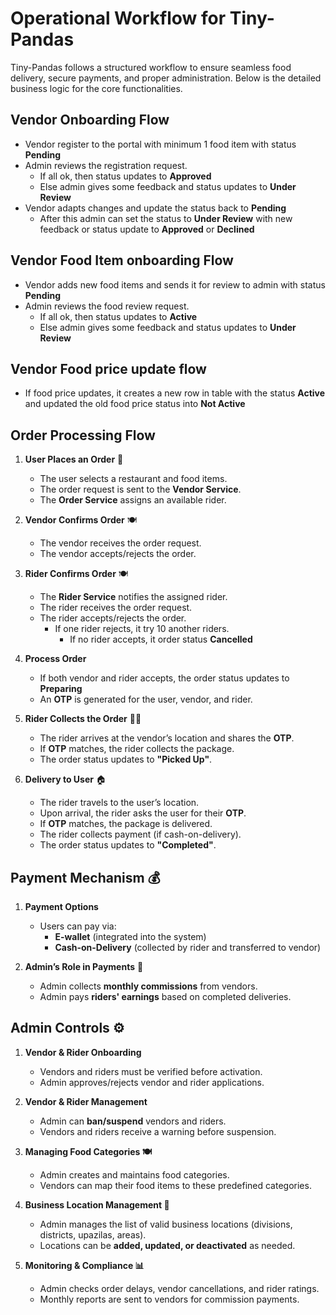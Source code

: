 # Operational Workflow for Tiny-Pandas

Tiny-Pandas follows a structured workflow to ensure seamless food delivery, secure payments, and proper administration. Below is the detailed business logic for the core functionalities.

## Vendor Onboarding Flow
   - Vendor register to the portal with minimum 1 food item with status **Pending**
   - Admin reviews the registration request.
      - If all ok, then status updates to **Approved**
      - Else admin gives some feedback and status updates to **Under Review**
   - Vendor adapts changes and update the status back to **Pending**
      - After this admin can set the status to **Under Review** with new feedback or status update to **Approved** or **Declined**

## Vendor Food Item onboarding Flow
   - Vendor adds new food items and sends it for review to admin with status **Pending**
   - Admin reviews the food review request.
      - If all ok, then status updates to **Active**
      - Else admin gives some feedback and status updates to **Under Review**

## Vendor Food price update flow
   - If food price updates, it creates a new row in table with the status **Active** and updated the old food price status into **Not Active** 

## Order Processing Flow
1. **User Places an Order** 🛒
   - The user selects a restaurant and food items.
   - The order request is sent to the **Vendor Service**.
   - The **Order Service** assigns an available rider.

2. **Vendor Confirms Order** 🍽️
   - The vendor receives the order request.
   - The vendor accepts/rejects the order.

3. **Rider Confirms Order** 🍽️
   - The **Rider Service** notifies the assigned rider.
   - The rider receives the order request.
   - The rider accepts/rejects the order.
      - If one rider rejects, it try 10 another riders.
         - If no rider accepts, it order status **Cancelled**

4. **Process Order**
   - If both vendor and rider accepts, the order status updates to **Preparing**
   - An **OTP** is generated for the user, vendor, and rider.

5. **Rider Collects the Order** 🚴‍♂️
   - The rider arrives at the vendor’s location and shares the **OTP**.
   - If **OTP** matches, the rider collects the package.
   - The order status updates to **"Picked Up"**.

6. **Delivery to User** 🏠
   - The rider travels to the user’s location.
   - Upon arrival, the rider asks the user for their **OTP**.
   - If **OTP** matches, the package is delivered.
   - The rider collects payment (if cash-on-delivery).
   - The order status updates to **"Completed"**.
   
## Payment Mechanism 💰
1. **Payment Options**
   - Users can pay via:
     - **E-wallet** (integrated into the system)
     - **Cash-on-Delivery** (collected by rider and transferred to vendor)

2. **Admin’s Role in Payments** 🏦
   - Admin collects **monthly commissions** from vendors.
   - Admin pays **riders' earnings** based on completed deliveries.

## Admin Controls ⚙️
1. **Vendor & Rider Onboarding**
   - Vendors and riders must be verified before activation.
   - Admin approves/rejects vendor and rider applications.

2. **Vendor & Rider Management**
   - Admin can **ban/suspend** vendors and riders.
   - Vendors and riders receive a warning before suspension.

3. **Managing Food Categories 🍽️**
   - Admin creates and maintains food categories.
   - Vendors can map their food items to these predefined categories.

4. **Business Location Management 📍**
   - Admin manages the list of valid business locations (divisions, districts, upazilas, areas).
   - Locations can be **added, updated, or deactivated** as needed.

5. **Monitoring & Compliance 📊**
   - Admin checks order delays, vendor cancellations, and rider ratings.
   - Monthly reports are sent to vendors for commission payments.
